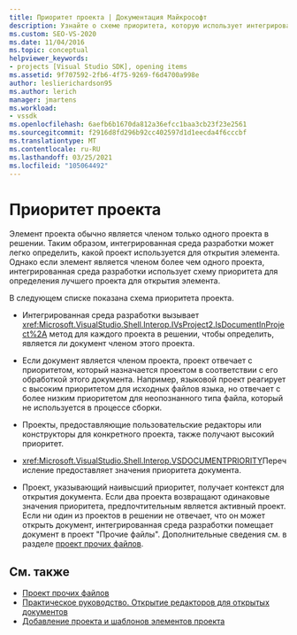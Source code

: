 ```yaml
---
title: Приоритет проекта | Документация Майкрософт
description: Узнайте о схеме приоритета, которую использует интегрированная среда разработки Visual Studio, чтобы определить наилучший проект для открытия элемента, если элемент является членом нескольких проектов.
ms.custom: SEO-VS-2020
ms.date: 11/04/2016
ms.topic: conceptual
helpviewer_keywords:
- projects [Visual Studio SDK], opening items
ms.assetid: 9f707592-2fb6-4f75-9269-f6d4700a998e
author: leslierichardson95
ms.author: lerich
manager: jmartens
ms.workload:
- vssdk
ms.openlocfilehash: 6aefb6b1670da812a36efcc1baa3cb23f23e2561
ms.sourcegitcommit: f2916d8fd296b92cc402597d1d1eecda4f6cccbf
ms.translationtype: MT
ms.contentlocale: ru-RU
ms.lasthandoff: 03/25/2021
ms.locfileid: "105064492"
---
```

# <a name="project-priority"></a>Приоритет проекта
Элемент проекта обычно является членом только одного проекта в решении. Таким образом, интегрированная среда разработки может легко определить, какой проект используется для открытия элемента. Однако если элемент является членом более чем одного проекта, интегрированная среда разработки использует схему приоритета для определения лучшего проекта для открытия элемента.

 В следующем списке показана схема приоритета проекта.

- Интегрированная среда разработки вызывает <xref:Microsoft.VisualStudio.Shell.Interop.IVsProject2.IsDocumentInProject%2A> метод для каждого проекта в решении, чтобы определить, является ли документ членом этого проекта.

- Если документ является членом проекта, проект отвечает с приоритетом, который назначается проектом в соответствии с его обработкой этого документа. Например, языковой проект реагирует с высоким приоритетом для исходных файлов языка, но отвечает с более низким приоритетом для неопознанного типа файла, который не используется в процессе сборки.

- Проекты, предоставляющие пользовательские редакторы или конструкторы для конкретного проекта, также получают высокий приоритет.

- <xref:Microsoft.VisualStudio.Shell.Interop.VSDOCUMENTPRIORITY>Перечисление предоставляет значения приоритета документа.

- Проект, указывающий наивысший приоритет, получает контекст для открытия документа. Если два проекта возвращают одинаковые значения приоритета, предпочтительным является активный проект. Если ни один из проектов в решении не отвечает, что он может открыть документ, интегрированная среда разработки помещает документ в проект "Прочие файлы". Дополнительные сведения см. в разделе [проект прочих файлов](../../extensibility/internals/miscellaneous-files-project.md).

## <a name="see-also"></a>См. также
- [Проект прочих файлов](../../extensibility/internals/miscellaneous-files-project.md)
- [Практическое руководство. Открытие редакторов для открытых документов](../../extensibility/how-to-open-editors-for-open-documents.md)
- [Добавление проекта и шаблонов элементов проекта](../../extensibility/internals/adding-project-and-project-item-templates.md)
